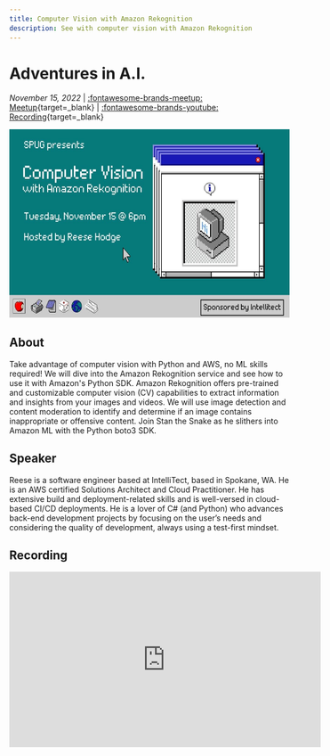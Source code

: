 ```yaml
---
title: Computer Vision with Amazon Rekognition
description: See with computer vision with Amazon Rekognition
---
```


# Adventures in A.I.

_November 15, 2022_ | [:fontawesome-brands-meetup: Meetup](https://www.meetup.com/Python-Spokane/events/289367886/){target=_blank} | [:fontawesome-brands-youtube: Recording](https://youtu.be/t7RavPoIesQ){target=_blank}

<img src="/img/amazon-rekognition.jpg" width="600" height="337.5">

## About
Take advantage of computer vision with Python and AWS, no ML skills required! We will dive into the Amazon Rekognition service and see how to use it with Amazon's Python SDK. Amazon Rekognition offers pre-trained and customizable computer vision (CV) capabilities to extract information and insights from your images and videos. We will use image detection and content moderation to identify and determine if an image contains inappropriate or offensive content. Join Stan the Snake as he slithers into Amazon ML with the Python boto3 SDK.

## Speaker
Reese is a software engineer based at IntelliTect, based in Spokane, WA. He is an AWS certified Solutions Architect and Cloud Practitioner. He has extensive build and deployment-related skills and is well-versed in cloud-based CI/CD deployments. He is a lover of C# (and Python) who advances back-end development projects by focusing on the user’s needs and considering the quality of development, always using a test-first mindset.

## Recording

<iframe width="560" height="315" src="https://www.youtube-nocookie.com/embed/t7RavPoIesQ" title="YouTube video player" frameborder="0" allow="accelerometer; autoplay; clipboard-write; encrypted-media; gyroscope; picture-in-picture" allowfullscreen></iframe>
